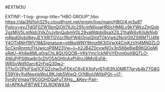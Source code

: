 #EXTM3U

EXTINF:-1 tvg- group-title="HBO GROUP",hbo
https://dai3fd1oh325y.cloudfront.net/origin/live/main/HBO/4.m3u8?Policy=eyJTdGF0ZW1lbnQiOlt7IlJlc291cmNlIjoiaHR0cHM6Ly9kYWkzZmQxb2gzMjV5LmNsb3VkZnJvbnQubmV0L29yaWdpbi9saXZlL21haW4vKiIsIkNvbmRpdGlvbiI6eyJEYXRlTGVzc1RoYW4iOnsiQVdTOkVwb2NoVGltZSI6MTU4NjY4OTI4NH19fV19&Signature=ot8kpWNY9tmz6K3GVwX4CinKzVH4MN0ZLOScCknRnmtcFHJwjcoP8M23Vw~jj~h2JB4Z0cvwNOx3n566eBjeB96QGpMjsRdU~Kh6e8MLq0raChL8QUSQOB~VKkYmc1ckNFtiYEhml0oX8QTLO-4WuPjPSWpe6r0cDVO5AGHInAxPI4hrJ9MvlEd1A-WRSvWd50arc62rFisQ30wJ-5TfoOr2PkiFSqj1CFQZchwSyFEKxC6vEXXqfyr67nR3fU0MRT7gryb4k77G8GE59Y4y1hdNwxIpWoLBKJgb5WieQ-Oj1tBioUWIjbPGt-~t7-5yrdVVmaqY9CGOHDQaFuTXHg__&Key-Pair-Id=APKAJFBTWETXLROKW43A
